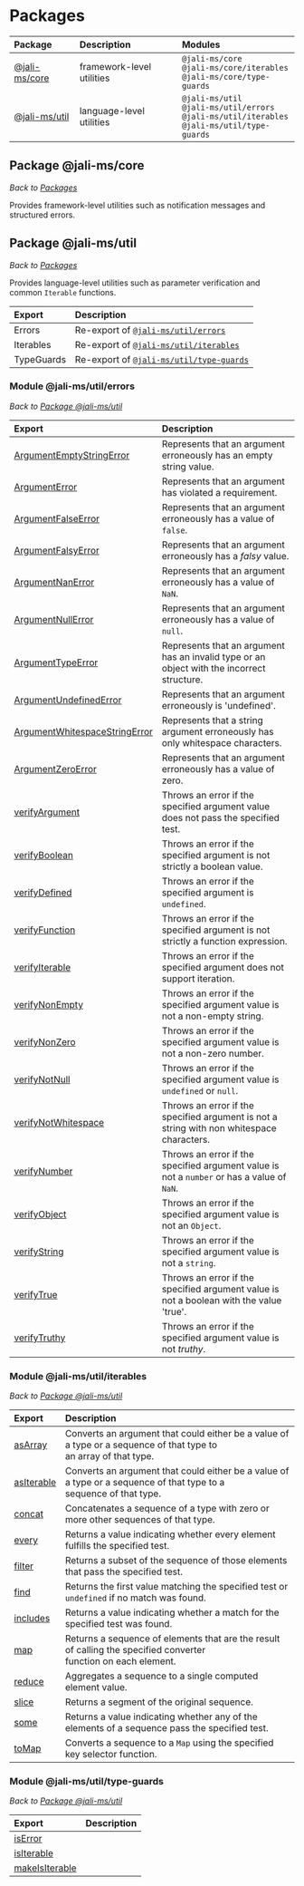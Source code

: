 # Packages

[//]: # (Keep lines to 72 characters to leave room for the preview     )
[//]: # (pane.                                                         )
<!-- cSpell:ignore polsedit, polseditx, secpol, vistauac -->

<!-- markdownlint-disable no-inline-html -->

|Package|Description|Modules|
|:-|:-|:-|
|[@jali-ms/core](overview.html#package-jali-core)|framework-level utilities|`@jali-ms/core`<br>`@jali-ms/core/iterables`<br>`@jali-ms/core/type-guards`|
|[@jali-ms/util](overview.html#package-jali-ms-util)|language-level utilities|`@jali-ms/util`<br>`@jali-ms/util/errors`<br>`@jali-ms/util/iterables`<br>`@jali-ms/util/type-guards`|

<!-- markdownlint-enable no-inline-html -->

## Package @jali-ms/core

_Back to [Packages](overview.html#packages)_

Provides framework-level utilities such as notification messages and
structured errors.

## Package @jali-ms/util

_Back to [Packages](overview.html#packages)_

Provides language-level utilities such as parameter verification and
common `Iterable` functions.

<!-- markdownlint-disable no-inline-html -->

|Export|Description|
|:-|:-|
|Errors|Re-export of [`@jali-ms/util/errors`](overview.html#module-jali-ms-util-errors)|
|Iterables|Re-export of [`@jali-ms/util/iterables`](overview.html#module-jali-ms-util-iterables)|
|TypeGuards|Re-export of [`@jali-ms/util/type-guards`](overview.html#module-jali-ms-util-type-guards)|

<!-- markdownlint-enable no-inline-html -->

### Module @jali-ms/util/errors

_Back to [Package @jali-ms/util](overview.html#package-jali-ms-util)_

<!-- markdownlint-disable no-inline-html -->

|Export|Description|
|:-|:-|
|[ArgumentEmptyStringError]|Represents that an argument erroneously has an empty string value.|
|[ArgumentError]|Represents that an argument has violated a requirement.|
|[ArgumentFalseError]|Represents that an argument erroneously has a value of `false`.|
|[ArgumentFalsyError]|Represents that an argument erroneously has a _falsy_ value.|
|[ArgumentNanError]|Represents that an argument erroneously has a value of `NaN`.|
|[ArgumentNullError]|Represents that an argument erroneously has a value of `null`.|
|[ArgumentTypeError]|Represents that an argument has an invalid type or an object with the incorrect structure.|
|[ArgumentUndefinedError]|Represents that an argument erroneously is 'undefined'.|
|[ArgumentWhitespaceStringError]|Represents that a string argument erroneously has only whitespace characters.|
|[ArgumentZeroError]|Represents that an argument erroneously has a value of zero.|
|[verifyArgument]|Throws an error if the specified argument value does not pass the specified test.|
|[verifyBoolean]|Throws an error if the specified argument is not strictly a boolean value.|
|[verifyDefined]|Throws an error if the specified argument is `undefined`.|
|[verifyFunction]|Throws an error if the specified argument is not strictly a function expression.|
|[verifyIterable]|Throws an error if the specified argument does not support iteration.|
|[verifyNonEmpty]|Throws an error if the specified argument value is not a non-empty string.|
|[verifyNonZero]|Throws an error if the specified argument value is not a non-zero number.|
|[verifyNotNull]|Throws an error if the specified argument value is `undefined` or `null`.|
|[verifyNotWhitespace]|Throws an error if the specified argument is not a string with non whitespace characters.|
|[verifyNumber]|Throws an error if the specified argument value is not a `number` or has a value of `NaN`.|
|[verifyObject]|Throws an error if the specified argument value is not an `Object`.|
|[verifyString]|Throws an error if the specified argument value is not a `string`.|
|[verifyTrue]|Throws an error if the specified argument value is not a boolean with the value 'true'.|
|[verifyTruthy]|Throws an error if the specified argument value is not _truthy_.|

<!-- markdownlint-enable no-inline-html -->

[ArgumentEmptyStringError]: ../class/all/@jali-ms/util/src/argument-empty-string-error.js~ArgumentEmptyStringError.html
[ArgumentError]: ../class/all/@jali-ms/util/src/argument-error.js~ArgumentError.html
[ArgumentFalseError]: ../class/all/@jali-ms/util/src/argument-false-error.js~ArgumentFalseError.html
[ArgumentFalsyError]: ../class/all/@jali-ms/util/src/argument-falsy-error.js~ArgumentFalsyError.html
[ArgumentNanError]: ../class/all/@jali-ms/util/src/argument-nan-error.js~ArgumentNanError.html
[ArgumentNullError]: ../class/all/@jali-ms/util/src/argument-null-error.js~ArgumentNullError.html
[ArgumentTypeError]: ../class/all/@jali-ms/util/src/argument-type-error.js~ArgumentTypeError.html
[ArgumentUndefinedError]: ../class/all/@jali-ms/util/src/argument-undefined-error.js~ArgumentUndefinedError.html
[ArgumentWhitespaceStringError]: ../class/all/@jali-ms/util/src/argument-whitespace-string-error.js~ArgumentWhitespaceStringError.html
[ArgumentZeroError]: ../class/all/@jali-ms/util/src/argument-zero-error.js~ArgumentZeroError.html
[verifyArgument]: ../function/index.html#static-function-verifyArgument
[verifyBoolean]: ../function/index.html#static-function-verifyBoolean
[verifyDefined]: ../function/index.html#static-function-verifyDefined
[verifyFunction]: ../function/index.html#static-function-verifyFunction
[verifyIterable]: ../function/index.html#static-function-verifyIterable
[verifyNonEmpty]: ../function/index.html#static-function-verifyNonEmpty
[verifyNonZero]: ../function/index.html#static-function-verifyNonZero
[verifyNotNull]: ../function/index.html#static-function-verifyNotNull
[verifyNotWhitespace]: ../function/index.html#static-function-verifyNotWhitespace
[verifyNumber]: ../function/index.html#static-function-verifyNumber
[verifyObject]: ../function/index.html#static-function-verifyObject
[verifyString]: ../function/index.html#static-function-verifyString
[verifyTrue]: ../function/index.html#static-function-verifyTrue
[verifyTruthy]: ../function/index.html#static-function-verifyTruthy

### Module @jali-ms/util/iterables

_Back to [Package @jali-ms/util](overview.html#package-jali-ms-util)_

<!-- markdownlint-disable no-inline-html -->

|Export|Description|
|:-|:-|
|[asArray]|Converts an argument that could either be a value of a type or a sequence of that type to<br>an array of that type.|
|[asIterable]|Converts an argument that could either be a value of a type or a sequence of that type to a<br>sequence of that type.|
|[concat]|Concatenates a sequence of a type with zero or more other sequences of that type.|
|[every]|Returns a value indicating whether every element fulfills the specified test.|
|[filter]|Returns a subset of the sequence of those elements that pass the specified test.|
|[find]|Returns the first value matching the specified test or `undefined` if no match was found.|
|[includes]|Returns a value indicating whether a match for the specified test was found.|
|[map]|Returns a sequence of elements that are the result of calling the specified converter<br>function on each element.|
|[reduce]|Aggregates a sequence to a single computed element value.|
|[slice]|Returns a segment of the original sequence.|
|[some]|Returns a value indicating whether any of the elements of a sequence pass the specified test.|
|[toMap]|Converts a sequence to a `Map` using the specified key selector function.|

<!-- markdownlint-enable no-inline-html -->

[asArray]: ../function/index.html#static-function-asArray
[asIterable]: ../function/index.html#static-function-asIterable
[concat]: ../function/index.html#static-function-concat
[every]: ../function/index.html#static-function-every
[filter]: ../function/index.html#static-function-filter
[find]: ../function/index.html#static-function-find
[includes]: ../function/index.html#static-function-includes
[map]: ../function/index.html#static-function-map
[reduce]: ../function/index.html#static-function-reduce
[slice]: ../function/index.html#static-function-slice
[some]: ../function/index.html#static-function-some
[toMap]: ../function/index.html#static-function-toMap

### Module @jali-ms/util/type-guards

_Back to [Package @jali-ms/util](overview.html#package-jali-ms-util)_

<!-- markdownlint-disable no-inline-html -->

|Export|Description|
|:-|:-|
|[isError]||
|[isIterable]||
|[makeIsIterable]||

<!-- markdownlint-enable no-inline-html -->

[isError]: ../function/index.html#static-function-isError
[isIterable]: ../function/index.html#static-function-isIterable
[makeIsIterable]: ../function/index.html#static-function-makeIsIterable
